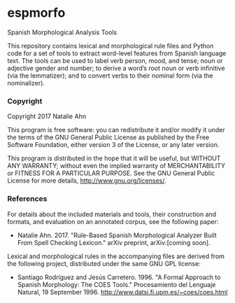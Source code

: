# espmorfo
Spanish Morphological Analysis Tools

This repository contains lexical and morphological rule files and Python code
for a set of tools to extract word-level features from Spanish language text.
The tools can be used to label verb person, mood, and tense; noun or adjective
gender and number; to derive a word’s root noun or verb infinitive (via the
lemmatizer); and to convert verbs to their nominal form (via the nominalizer).


### Copyright

Copyright 2017 Natalie Ahn

This program is free software: you can redistribute it and/or modify
it under the terms of the GNU General Public License as published by
the Free Software Foundation, either version 3 of the License, or
any later version.

This program is distributed in the hope that it will be useful,
but WITHOUT ANY WARRANTY; without even the implied warranty of
MERCHANTABILITY or FITNESS FOR A PARTICULAR PURPOSE.  See the
GNU General Public License for more details, <http://www.gnu.org/licenses/>.

### References

For details about the included materials and tools, their construction and
formats, and evaluation on an annotated corpus, see the following paper:

   * Natalie Ahn. 2017. "Rule-Based Spanish Morphological Analyzer Built 
   From Spell Checking Lexicon." arXiv preprint, arXiv:[coming soon].

Lexical and morphological rules in the accompanying files are derived from
the following project, distributed under the same GNU GPL license:

   * Santiago Rodríguez and Jesús Carretero. 1996. "A Formal Approach to 
   Spanish Morphology: The COES Tools." Procesamiento del Lenguaje Natural, 
   19 September 1996. http://www.datsi.fi.upm.es/~coes/coes.html
